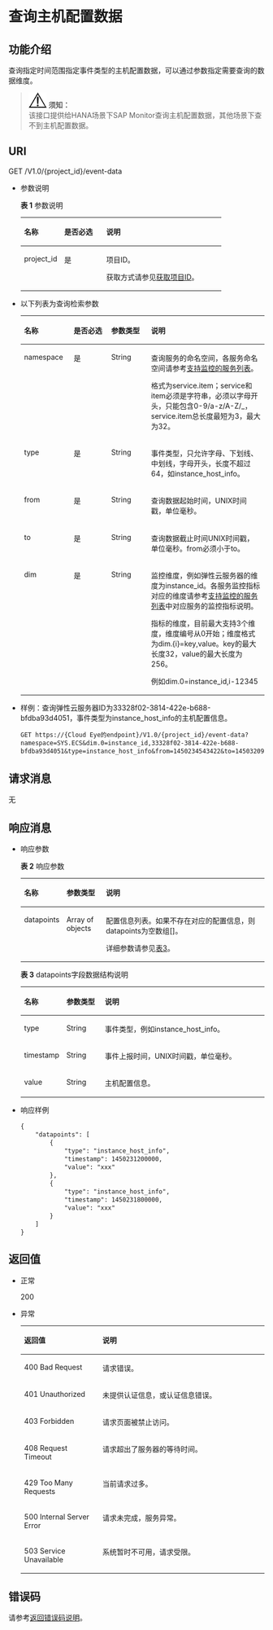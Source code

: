 # 查询主机配置数据<a name="ZH-CN_TOPIC_0171212559"></a>

## 功能介绍<a name="section66578044"></a>

查询指定时间范围指定事件类型的主机配置数据，可以通过参数指定需要查询的数据维度。

>![](public_sys-resources/icon-notice.gif) **须知：**   
>该接口提供给HANA场景下SAP Monitor查询主机配置数据，其他场景下查不到主机配置数据。  

## URI<a name="section5658454014325"></a>

GET /V1.0/\{project\_id\}/event-data

-   参数说明

    **表 1**  参数说明

    <a name="table75058417558"></a>
    <table><thead align="left"><tr id="row6325008217558"><th class="cellrowborder" valign="top" width="19.99%" id="mcps1.2.4.1.1"><p id="p2298303317558"><a name="p2298303317558"></a><a name="p2298303317558"></a>名称</p>
    </th>
    <th class="cellrowborder" valign="top" width="20.93%" id="mcps1.2.4.1.2"><p id="p4968641317558"><a name="p4968641317558"></a><a name="p4968641317558"></a>是否必选</p>
    </th>
    <th class="cellrowborder" valign="top" width="59.08%" id="mcps1.2.4.1.3"><p id="p6517651717558"><a name="p6517651717558"></a><a name="p6517651717558"></a>说明</p>
    </th>
    </tr>
    </thead>
    <tbody><tr id="row4480653817558"><td class="cellrowborder" valign="top" width="19.99%" headers="mcps1.2.4.1.1 "><p id="p545094717558"><a name="p545094717558"></a><a name="p545094717558"></a>project_id</p>
    </td>
    <td class="cellrowborder" valign="top" width="20.93%" headers="mcps1.2.4.1.2 "><p id="p3887356117558"><a name="p3887356117558"></a><a name="p3887356117558"></a>是</p>
    </td>
    <td class="cellrowborder" valign="top" width="59.08%" headers="mcps1.2.4.1.3 "><p id="p6175070717558"><a name="p6175070717558"></a><a name="p6175070717558"></a>项目ID。</p>
    <p id="p131101257568"><a name="p131101257568"></a><a name="p131101257568"></a>获取方式请参见<a href="获取项目ID.md">获取项目ID</a>。</p>
    </td>
    </tr>
    </tbody>
    </table>

-   以下列表为查询检索参数

    <a name="table35416756"></a>
    <table><thead align="left"><tr id="row27598891"><th class="cellrowborder" valign="top" width="20.3020302030203%" id="mcps1.1.5.1.1"><p id="p20917673"><a name="p20917673"></a><a name="p20917673"></a>名称</p>
    </th>
    <th class="cellrowborder" valign="top" width="15.41154115411541%" id="mcps1.1.5.1.2"><p id="p16609919"><a name="p16609919"></a><a name="p16609919"></a>是否必选</p>
    </th>
    <th class="cellrowborder" valign="top" width="16.351635163516352%" id="mcps1.1.5.1.3"><p id="p29058925163547"><a name="p29058925163547"></a><a name="p29058925163547"></a>参数类型</p>
    </th>
    <th class="cellrowborder" valign="top" width="47.93479347934794%" id="mcps1.1.5.1.4"><p id="p3226198"><a name="p3226198"></a><a name="p3226198"></a>说明</p>
    </th>
    </tr>
    </thead>
    <tbody><tr id="row59995477"><td class="cellrowborder" valign="top" width="20.3020302030203%" headers="mcps1.1.5.1.1 "><p id="p3900147595641"><a name="p3900147595641"></a><a name="p3900147595641"></a>namespace</p>
    </td>
    <td class="cellrowborder" valign="top" width="15.41154115411541%" headers="mcps1.1.5.1.2 "><p id="p500289695641"><a name="p500289695641"></a><a name="p500289695641"></a>是</p>
    </td>
    <td class="cellrowborder" valign="top" width="16.351635163516352%" headers="mcps1.1.5.1.3 "><p id="p667393162913"><a name="p667393162913"></a><a name="p667393162913"></a>String</p>
    </td>
    <td class="cellrowborder" valign="top" width="47.93479347934794%" headers="mcps1.1.5.1.4 "><p id="p2687838193910"><a name="p2687838193910"></a><a name="p2687838193910"></a>查询服务的命名空间，各服务命名空间请参考<a href="支持监控的服务列表.md">支持监控的服务列表</a>。</p>
    <p id="p1529914911223"><a name="p1529914911223"></a><a name="p1529914911223"></a>格式为service.item；service和item必须是字符串，必须以字母开头，只能包含0-9/a-z/A-Z/_，service.item总长度最短为3，最大为32。</p>
    </td>
    </tr>
    <tr id="row14620943"><td class="cellrowborder" valign="top" width="20.3020302030203%" headers="mcps1.1.5.1.1 "><p id="p36641520143355"><a name="p36641520143355"></a><a name="p36641520143355"></a>type</p>
    </td>
    <td class="cellrowborder" valign="top" width="15.41154115411541%" headers="mcps1.1.5.1.2 "><p id="p2566588195641"><a name="p2566588195641"></a><a name="p2566588195641"></a>是</p>
    </td>
    <td class="cellrowborder" valign="top" width="16.351635163516352%" headers="mcps1.1.5.1.3 "><p id="p66435433163547"><a name="p66435433163547"></a><a name="p66435433163547"></a>String</p>
    </td>
    <td class="cellrowborder" valign="top" width="47.93479347934794%" headers="mcps1.1.5.1.4 "><p id="p51770249143428"><a name="p51770249143428"></a><a name="p51770249143428"></a>事件类型，只允许字母、下划线、中划线，字母开头，长度不超过64，如instance_host_info。</p>
    </td>
    </tr>
    <tr id="row55056607"><td class="cellrowborder" valign="top" width="20.3020302030203%" headers="mcps1.1.5.1.1 "><p id="p2518324095641"><a name="p2518324095641"></a><a name="p2518324095641"></a>from</p>
    </td>
    <td class="cellrowborder" valign="top" width="15.41154115411541%" headers="mcps1.1.5.1.2 "><p id="p2657653695641"><a name="p2657653695641"></a><a name="p2657653695641"></a>是</p>
    </td>
    <td class="cellrowborder" valign="top" width="16.351635163516352%" headers="mcps1.1.5.1.3 "><p id="p829483813299"><a name="p829483813299"></a><a name="p829483813299"></a>String</p>
    </td>
    <td class="cellrowborder" valign="top" width="47.93479347934794%" headers="mcps1.1.5.1.4 "><p id="p876641194536"><a name="p876641194536"></a><a name="p876641194536"></a>查询数据起始时间，UNIX时间戳，单位毫秒。</p>
    </td>
    </tr>
    <tr id="row6114302"><td class="cellrowborder" valign="top" width="20.3020302030203%" headers="mcps1.1.5.1.1 "><p id="p4423458695641"><a name="p4423458695641"></a><a name="p4423458695641"></a>to</p>
    </td>
    <td class="cellrowborder" valign="top" width="15.41154115411541%" headers="mcps1.1.5.1.2 "><p id="p2623169995641"><a name="p2623169995641"></a><a name="p2623169995641"></a>是</p>
    </td>
    <td class="cellrowborder" valign="top" width="16.351635163516352%" headers="mcps1.1.5.1.3 "><p id="p141569412294"><a name="p141569412294"></a><a name="p141569412294"></a>String</p>
    </td>
    <td class="cellrowborder" valign="top" width="47.93479347934794%" headers="mcps1.1.5.1.4 "><p id="p4439287395641"><a name="p4439287395641"></a><a name="p4439287395641"></a>查询数据截止时间UNIX时间戳，单位毫秒。from必须小于to。</p>
    </td>
    </tr>
    <tr id="row6189824095632"><td class="cellrowborder" valign="top" width="20.3020302030203%" headers="mcps1.1.5.1.1 "><p id="p6296468095641"><a name="p6296468095641"></a><a name="p6296468095641"></a>dim</p>
    </td>
    <td class="cellrowborder" valign="top" width="15.41154115411541%" headers="mcps1.1.5.1.2 "><p id="p6697434595641"><a name="p6697434595641"></a><a name="p6697434595641"></a>是</p>
    </td>
    <td class="cellrowborder" valign="top" width="16.351635163516352%" headers="mcps1.1.5.1.3 "><p id="p59844053163547"><a name="p59844053163547"></a><a name="p59844053163547"></a>String</p>
    </td>
    <td class="cellrowborder" valign="top" width="47.93479347934794%" headers="mcps1.1.5.1.4 "><p id="p228921325315"><a name="p228921325315"></a><a name="p228921325315"></a>监控维度，例如弹性云服务器的维度为instance_id。各服务监控指标对应的维度请参考<a href="支持监控的服务列表.md">支持监控的服务列表</a>中对应服务的监控指标说明。</p>
    <p id="p3156446135916"><a name="p3156446135916"></a><a name="p3156446135916"></a>指标的维度，目前最大支持3个维度，维度编号从0开始；维度格式为dim.{i}=key,value。key的最大长度32，value的最大长度为256。</p>
    <p id="p5621290395641"><a name="p5621290395641"></a><a name="p5621290395641"></a>例如dim.0=instance_id,i-12345</p>
    </td>
    </tr>
    </tbody>
    </table>


-   样例：查询弹性云服务器ID为33328f02-3814-422e-b688-bfdba93d4051，事件类型为instance\_host\_info的主机配置信息。

    ```
    GET https://{Cloud Eye的endpoint}/V1.0/{project_id}/event-data?namespace=SYS.ECS&dim.0=instance_id,33328f02-3814-422e-b688-bfdba93d4051&type=instance_host_info&from=1450234543422&to=1450320943422
    ```


## 请求消息<a name="section18441583143655"></a>

无

## 响应消息<a name="section64339306143726"></a>

-   响应参数

    **表 2**  响应参数

    <a name="table15437449143726"></a>
    <table><thead align="left"><tr id="row46953322143726"><th class="cellrowborder" valign="top" width="15.14848515148485%" id="mcps1.2.4.1.1"><p id="p45122727143726"><a name="p45122727143726"></a><a name="p45122727143726"></a>名称</p>
    </th>
    <th class="cellrowborder" valign="top" width="16.258374162583742%" id="mcps1.2.4.1.2"><p id="p33014498143726"><a name="p33014498143726"></a><a name="p33014498143726"></a>参数类型</p>
    </th>
    <th class="cellrowborder" valign="top" width="68.5931406859314%" id="mcps1.2.4.1.3"><p id="p56928688143726"><a name="p56928688143726"></a><a name="p56928688143726"></a>说明</p>
    </th>
    </tr>
    </thead>
    <tbody><tr id="row47821055143726"><td class="cellrowborder" valign="top" width="15.14848515148485%" headers="mcps1.2.4.1.1 "><p id="p48300279143726"><a name="p48300279143726"></a><a name="p48300279143726"></a>datapoints</p>
    </td>
    <td class="cellrowborder" valign="top" width="16.258374162583742%" headers="mcps1.2.4.1.2 "><p id="p10076671143726"><a name="p10076671143726"></a><a name="p10076671143726"></a>Array of objects</p>
    </td>
    <td class="cellrowborder" valign="top" width="68.5931406859314%" headers="mcps1.2.4.1.3 "><p id="p44571010143741"><a name="p44571010143741"></a><a name="p44571010143741"></a>配置信息列表。如果不存在对应的配置信息，则datapoints为空数组[]。</p>
    <p id="p240834211342"><a name="p240834211342"></a><a name="p240834211342"></a>详细参数请参见<a href="#table19905142618343">表3</a>。</p>
    </td>
    </tr>
    </tbody>
    </table>

    **表 3**  datapoints字段数据结构说明

    <a name="table19905142618343"></a>
    <table><thead align="left"><tr id="row19041926183419"><th class="cellrowborder" valign="top" width="15.14848515148485%" id="mcps1.2.4.1.1"><p id="p16904192643414"><a name="p16904192643414"></a><a name="p16904192643414"></a>名称</p>
    </th>
    <th class="cellrowborder" valign="top" width="16.028397160283973%" id="mcps1.2.4.1.2"><p id="p2090442673410"><a name="p2090442673410"></a><a name="p2090442673410"></a>参数类型</p>
    </th>
    <th class="cellrowborder" valign="top" width="68.82311768823118%" id="mcps1.2.4.1.3"><p id="p15904202633412"><a name="p15904202633412"></a><a name="p15904202633412"></a>说明</p>
    </th>
    </tr>
    </thead>
    <tbody><tr id="row5905102618348"><td class="cellrowborder" valign="top" width="15.14848515148485%" headers="mcps1.2.4.1.1 "><p id="p990432693415"><a name="p990432693415"></a><a name="p990432693415"></a>type</p>
    </td>
    <td class="cellrowborder" valign="top" width="16.028397160283973%" headers="mcps1.2.4.1.2 "><p id="p3904102610348"><a name="p3904102610348"></a><a name="p3904102610348"></a>String</p>
    </td>
    <td class="cellrowborder" valign="top" width="68.82311768823118%" headers="mcps1.2.4.1.3 "><p id="p10905182613411"><a name="p10905182613411"></a><a name="p10905182613411"></a>事件类型，例如instance_host_info。</p>
    </td>
    </tr>
    <tr id="row1490522663419"><td class="cellrowborder" valign="top" width="15.14848515148485%" headers="mcps1.2.4.1.1 "><p id="p1990562611342"><a name="p1990562611342"></a><a name="p1990562611342"></a>timestamp</p>
    </td>
    <td class="cellrowborder" valign="top" width="16.028397160283973%" headers="mcps1.2.4.1.2 "><p id="p12905326113411"><a name="p12905326113411"></a><a name="p12905326113411"></a>String</p>
    </td>
    <td class="cellrowborder" valign="top" width="68.82311768823118%" headers="mcps1.2.4.1.3 "><p id="p49053264343"><a name="p49053264343"></a><a name="p49053264343"></a>事件上报时间，UNIX时间戳，单位毫秒。</p>
    </td>
    </tr>
    <tr id="row11905426153410"><td class="cellrowborder" valign="top" width="15.14848515148485%" headers="mcps1.2.4.1.1 "><p id="p1090517264343"><a name="p1090517264343"></a><a name="p1090517264343"></a>value</p>
    </td>
    <td class="cellrowborder" valign="top" width="16.028397160283973%" headers="mcps1.2.4.1.2 "><p id="p2905126193416"><a name="p2905126193416"></a><a name="p2905126193416"></a>String</p>
    </td>
    <td class="cellrowborder" valign="top" width="68.82311768823118%" headers="mcps1.2.4.1.3 "><p id="p1090513263348"><a name="p1090513263348"></a><a name="p1090513263348"></a>主机配置信息。</p>
    </td>
    </tr>
    </tbody>
    </table>

-   响应样例

    ```
    {
        "datapoints": [
            {
                "type": "instance_host_info",
                "timestamp": 1450231200000,
                "value": "xxx"
            },
            {
                "type": "instance_host_info",
                "timestamp": 1450231800000,
                "value": "xxx"
            }
        ]
    }
    ```


## 返回值<a name="section6956456"></a>

-   正常

    200

-   异常

    <a name="zh-cn_topic_0171212608_table46793998"></a>
    <table><thead align="left"><tr id="zh-cn_topic_0171212608_row65573909"><th class="cellrowborder" valign="top" width="32.1%" id="mcps1.1.3.1.1"><p id="zh-cn_topic_0171212608_p1849030182924"><a name="zh-cn_topic_0171212608_p1849030182924"></a><a name="zh-cn_topic_0171212608_p1849030182924"></a>返回值</p>
    </th>
    <th class="cellrowborder" valign="top" width="67.9%" id="mcps1.1.3.1.2"><p id="zh-cn_topic_0171212608_p15553712182924"><a name="zh-cn_topic_0171212608_p15553712182924"></a><a name="zh-cn_topic_0171212608_p15553712182924"></a>说明</p>
    </th>
    </tr>
    </thead>
    <tbody><tr id="zh-cn_topic_0171212608_row37564172"><td class="cellrowborder" valign="top" width="32.1%" headers="mcps1.1.3.1.1 "><p id="zh-cn_topic_0171212608_p581987519168"><a name="zh-cn_topic_0171212608_p581987519168"></a><a name="zh-cn_topic_0171212608_p581987519168"></a>400 Bad Request</p>
    </td>
    <td class="cellrowborder" valign="top" width="67.9%" headers="mcps1.1.3.1.2 "><p id="zh-cn_topic_0171212608_p164784039168"><a name="zh-cn_topic_0171212608_p164784039168"></a><a name="zh-cn_topic_0171212608_p164784039168"></a>请求错误。</p>
    </td>
    </tr>
    <tr id="zh-cn_topic_0171212608_row66248115"><td class="cellrowborder" valign="top" width="32.1%" headers="mcps1.1.3.1.1 "><p id="zh-cn_topic_0171212608_p2691669168"><a name="zh-cn_topic_0171212608_p2691669168"></a><a name="zh-cn_topic_0171212608_p2691669168"></a>401 Unauthorized</p>
    </td>
    <td class="cellrowborder" valign="top" width="67.9%" headers="mcps1.1.3.1.2 "><p id="zh-cn_topic_0171212608_p218024949168"><a name="zh-cn_topic_0171212608_p218024949168"></a><a name="zh-cn_topic_0171212608_p218024949168"></a>未提供认证信息，或认证信息错误。</p>
    </td>
    </tr>
    <tr id="zh-cn_topic_0171212608_row44282627"><td class="cellrowborder" valign="top" width="32.1%" headers="mcps1.1.3.1.1 "><p id="zh-cn_topic_0171212608_p563264059168"><a name="zh-cn_topic_0171212608_p563264059168"></a><a name="zh-cn_topic_0171212608_p563264059168"></a>403 Forbidden</p>
    </td>
    <td class="cellrowborder" valign="top" width="67.9%" headers="mcps1.1.3.1.2 "><p id="zh-cn_topic_0171212608_p661449719168"><a name="zh-cn_topic_0171212608_p661449719168"></a><a name="zh-cn_topic_0171212608_p661449719168"></a>请求页面被禁止访问。</p>
    </td>
    </tr>
    <tr id="zh-cn_topic_0171212608_row1815156"><td class="cellrowborder" valign="top" width="32.1%" headers="mcps1.1.3.1.1 "><p id="zh-cn_topic_0171212608_p355199299168"><a name="zh-cn_topic_0171212608_p355199299168"></a><a name="zh-cn_topic_0171212608_p355199299168"></a>408 Request Timeout</p>
    </td>
    <td class="cellrowborder" valign="top" width="67.9%" headers="mcps1.1.3.1.2 "><p id="zh-cn_topic_0171212608_p585420329168"><a name="zh-cn_topic_0171212608_p585420329168"></a><a name="zh-cn_topic_0171212608_p585420329168"></a>请求超出了服务器的等待时间。</p>
    </td>
    </tr>
    <tr id="zh-cn_topic_0171212608_row25675773"><td class="cellrowborder" valign="top" width="32.1%" headers="mcps1.1.3.1.1 "><p id="zh-cn_topic_0171212608_p630127129168"><a name="zh-cn_topic_0171212608_p630127129168"></a><a name="zh-cn_topic_0171212608_p630127129168"></a>429 Too Many Requests</p>
    </td>
    <td class="cellrowborder" valign="top" width="67.9%" headers="mcps1.1.3.1.2 "><p id="zh-cn_topic_0171212608_p37560249168"><a name="zh-cn_topic_0171212608_p37560249168"></a><a name="zh-cn_topic_0171212608_p37560249168"></a>当前请求过多。</p>
    </td>
    </tr>
    <tr id="zh-cn_topic_0171212608_row47530006"><td class="cellrowborder" valign="top" width="32.1%" headers="mcps1.1.3.1.1 "><p id="zh-cn_topic_0171212608_p537873819168"><a name="zh-cn_topic_0171212608_p537873819168"></a><a name="zh-cn_topic_0171212608_p537873819168"></a>500 Internal Server Error</p>
    </td>
    <td class="cellrowborder" valign="top" width="67.9%" headers="mcps1.1.3.1.2 "><p id="zh-cn_topic_0171212608_p618106189168"><a name="zh-cn_topic_0171212608_p618106189168"></a><a name="zh-cn_topic_0171212608_p618106189168"></a>请求未完成，服务异常。</p>
    </td>
    </tr>
    <tr id="zh-cn_topic_0171212608_row20561848"><td class="cellrowborder" valign="top" width="32.1%" headers="mcps1.1.3.1.1 "><p id="zh-cn_topic_0171212608_p298930079168"><a name="zh-cn_topic_0171212608_p298930079168"></a><a name="zh-cn_topic_0171212608_p298930079168"></a>503 Service Unavailable</p>
    </td>
    <td class="cellrowborder" valign="top" width="67.9%" headers="mcps1.1.3.1.2 "><p id="zh-cn_topic_0171212608_p54144829168"><a name="zh-cn_topic_0171212608_p54144829168"></a><a name="zh-cn_topic_0171212608_p54144829168"></a>系统暂时不可用，请求受限。</p>
    </td>
    </tr>
    </tbody>
    </table>


## 错误码<a name="section134757259472"></a>

请参考[返回错误码说明](返回错误码说明.md)。

